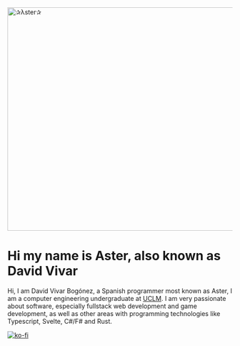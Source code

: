 <img width="1500" height="500" alt="✰λster✰" src="https://github.com/user-attachments/assets/2d707d02-37a7-4b96-9fa2-9edc018edd51" />

# Hi my name is Aster, also known as David Vivar

Hi, I am David Vivar Bogónez, a Spanish programmer most known as Aster, I am a computer engineering undergraduate at [UCLM](https://uclm.es). I am very passionate about software, especially fullstack web development and game development, as well as other areas with programming technologies like Typescript, Svelte, C#/F# and Rust.

[![ko-fi](https://ko-fi.com/img/githubbutton_sm.svg)](https://ko-fi.com/B0B41HVJUR)

